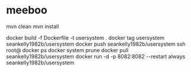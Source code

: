 # meeboo

mvn clean
mvn install

docker build -f Dockerfile -t usersystem .
docker tag usersystem seankelly1982b/usersystem
docker push seankelly1982b/usersystem
ssh root@
docker ps
docker system prune
docker pull seankelly1982b/usersystem
docker run -d -p 8082:8082 --restart always seankelly1982b/usersystem